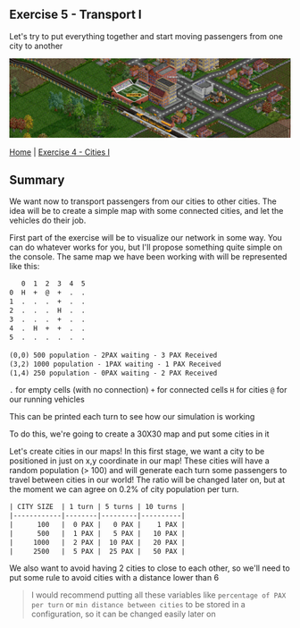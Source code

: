 ## Exercise 5 - Transport I

Let's try to put everything together and start moving passengers from one city to another

<kbd> <img src="exercise_5_header.png" /> </kbd>

[Home](../README.md) | [Exercise 4 - Cities I](exercise-4.md)

## Summary

We want now to transport passengers from our cities to other cities. The idea will be to create a simple map with some
connected cities, and let the vehicles do their job.

First part of the exercise will be to visualize our network in some way. You can do whatever works for you, but I'll propose 
something quite simple on the console. The same map we have been working with will be represented like this:

```
   0  1  2  3  4  5    
0  H  +  @  +  .  .
1  .  .  .  +  .  .
2  .  .  .  H  .  .
3  .  .  .  +  .  .
4  .  H  +  +  .  .
5  .  .  .  .  .  .

(0,0) 500 population - 2PAX waiting - 3 PAX Received
(3,2) 1000 population - 1PAX waiting - 1 PAX Received
(1,4) 250 population - 0PAX waiting - 2 PAX Received
```

`.` for empty cells (with no connection)
`+` for connected cells
`H` for cities
`@` for our running vehicles

This can be printed each turn to see how our simulation is working














To do this, we're going to create a 30X30 map and put some cities in it

Let's create cities in our maps! In this first stage, we want a city to be positioned in just on x,y coordinate in our
map! These cities will have a random population (> 100) and will generate each turn some passengers to travel between
cities in our world! The ratio will be changed later on, but at the moment we can agree on 0.2% of city population per
turn.

    | CITY SIZE  | 1 turn | 5 turns | 10 turns |
    |------------|--------|---------|----------|
    |      100   |  0 PAX |   0 PAX |    1 PAX |
    |      500   |  1 PAX |   5 PAX |   10 PAX |
    |     1000   |  2 PAX |  10 PAX |   20 PAX |
    |     2500   |  5 PAX |  25 PAX |   50 PAX |

We also want to avoid having 2 cities to close to each other, so we'll need to put some rule to avoid cities with a
distance lower than 6

> I would recommend putting all these variables like `percentage of PAX per turn` or `min distance between cities` to
> be stored in a configuration, so it can be changed easily later on


